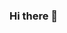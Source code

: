 ### Hi there 👋

<!--
**VIGHNESH1521/VIGHNESH1521** is a ✨ _special_ ✨ repository because its `README.md` (this file) appears on your GitHub profile.


Here are some ideas to get you started:

- 🌱 I’m currently learning Machine Learning, Data Analysis and Deep Learning
- 💬 Ask me about ML,Power BI
- 📫 How to reach me: vighneshsudhakar@gmail.com
- ⚡ Fun fact: I'm a night owl and an early bird too😂



![visitor badge](https://visitor-badge.glitch.me/badge?page_id=VIGHNESH1521.visitor-badge&left_color=red&right_color=green&left_text=VISITORS)

<img height="180em" src="https://github-readme-stats.vercel.app/api?username=VIGHNESH1521&show_icons=true&hide_border=true&&count_private=true&include_all_commits=true" />
